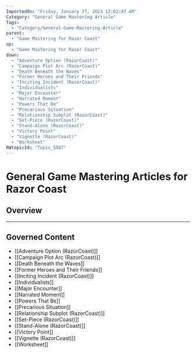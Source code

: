 ```yaml
---
ImportedOn: "Friday, January 27, 2023 12:02:47 AM"
Category: "General Game Mastering Article"
Tags:
  - "Category/General-Game-Mastering-Article"
parent:
  - "Game Mastering for Razor Coast"
up:
  - "Game Mastering for Razor Coast"
down:
  - "Adventure Option (RazorCoast)"
  - "Campaign Plot Arc (RazorCoast)"
  - "Death Beneath the Waves"
  - "Former Heroes and Their Friends"
  - "Inciting Incident (RazorCoast)"
  - "Individualists"
  - "Major Encounter"
  - "Narrated Moment"
  - "Powers That Be"
  - "Precarious Situation"
  - "Relationship Subplot (RazorCoast)"
  - "Set-Piece (RazorCoast)"
  - "Stand-Alone (RazorCoast)"
  - "Victory Point"
  - "Vignette (RazorCoast)"
  - "Worksheet"
RWtopicId: "Topic_5987"
---
```

# General Game Mastering Articles for Razor Coast
## Overview
---
## Governed Content
- [[Adventure Option (RazorCoast)]]
- [[Campaign Plot Arc (RazorCoast)]]
- [[Death Beneath the Waves]]
- [[Former Heroes and Their Friends]]
- [[Inciting Incident (RazorCoast)]]
- [[Individualists]]
- [[Major Encounter]]
- [[Narrated Moment]]
- [[Powers That Be]]
- [[Precarious Situation]]
- [[Relationship Subplot (RazorCoast)]]
- [[Set-Piece (RazorCoast)]]
- [[Stand-Alone (RazorCoast)]]
- [[Victory Point]]
- [[Vignette (RazorCoast)]]
- [[Worksheet]]

